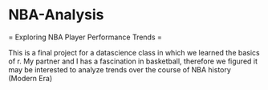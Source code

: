 # NBA-Analysis
= Exploring NBA Player Performance Trends =

This is a final project for a datascience class in which we learned the basics of r. My partner and I has a fascination in basketball, therefore we figured it may be interested to analyze trends over the course of NBA history (Modern Era)
